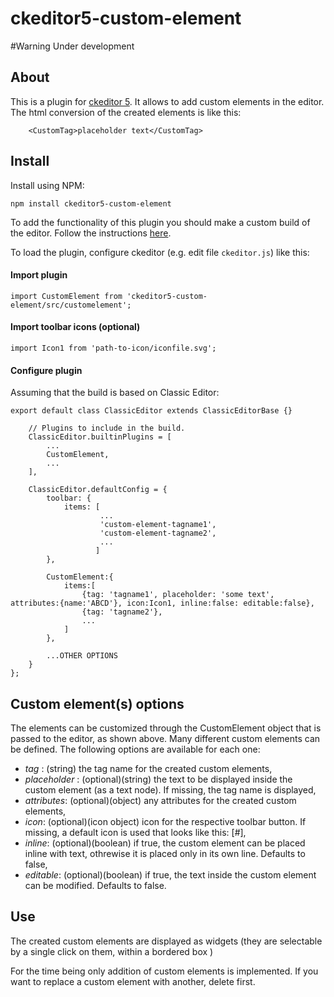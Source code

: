 # ckeditor5-custom-element
#Warning 
Under development

## About
This is a plugin for [ckeditor 5](https://github.com/ckeditor/ckeditor5). It allows to add custom elements in the editor. The html conversion of the created elements is like this:
```
	<CustomTag>placeholder text</CustomTag>
```

## Install
Install using NPM: 

`npm install ckeditor5-custom-element`

To add the functionality of this plugin you should make a custom build of the editor. Follow the instructions [here](https://docs.ckeditor.com/ckeditor5/latest/builds/guides/development/installing-plugins.html).


To load the plugin, configure ckeditor (e.g. edit file `ckeditor.js`) like this:

#### Import plugin
```
import CustomElement from 'ckeditor5-custom-element/src/customelement';
```

#### Import toolbar icons (optional)
```
import Icon1 from 'path-to-icon/iconfile.svg';
```

#### Configure plugin
Assuming that the build is based on Classic Editor:

```
export default class ClassicEditor extends ClassicEditorBase {}

	// Plugins to include in the build.
	ClassicEditor.builtinPlugins = [
		...
		CustomElement,
		...
	],

	ClassicEditor.defaultConfig = {
		toolbar: {
			items: [
                    ...
                    'custom-element-tagname1',
					'custom-element-tagname2',
                    ...
			       ]
		},

		CustomElement:{
			items:[
				{tag: 'tagname1', placeholder: 'some text', attributes:{name:'ABCD'}, icon:Icon1, inline:false: editable:false},
				{tag: 'tagname2'},
				...
			]
		},

        ...OTHER OPTIONS
	}
};
```

## Custom element(s) options
The elements can be customized through the CustomElement object that is passed to the editor, as shown above. Many different custom elements can be defined. The following options are available for each one:
* _tag_ : (string) the tag name for the created custom elements,
* _placeholder_ : (optional)(string) the text to be displayed inside the custom element (as a text node). If missing, the tag name is displayed,
* _attributes_: (optional)(object) any attributes for the created custom elements,
* _icon_: (optional)(icon object) icon for the respective toolbar button. If missing, a default icon is used that looks like this: [#],
* _inline_: (optional)(boolean) if true, the custom element can be placed inline with text, othrewise it is placed only in its own line. Defaults to false,
* _editable_: (optional)(boolean) if true, the text inside the custom element can be modified. Defaults to false. 


## Use
The created custom elements are displayed as widgets (they are selectable by a single click on them, within a bordered box )

For the time being only addition of custom elements is implemented. If you want to replace a custom element with another, delete first. 